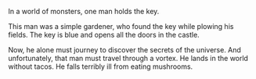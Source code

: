 
In a world of monsters, one man holds the key. 

This man was a simple gardener, who found the key while plowing his fields.  The key is blue and opens all the doors in the castle. 

Now, he alone must journey to discover the secrets of the universe.  And unfortunately, that man must travel through a vortex.
He lands in the world without tacos. He falls terribly ill from eating mushrooms. 
